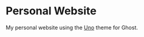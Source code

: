 # Personal Website

My personal website using the [Uno](https://github.com/daleanthony/Uno) theme for Ghost.
